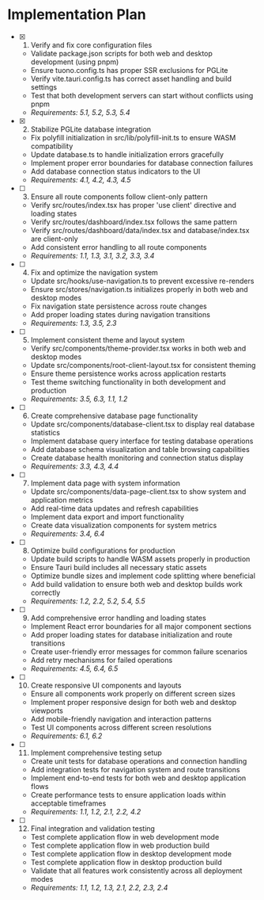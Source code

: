 # Implementation Plan

- [x] 1. Verify and fix core configuration files
  - Validate package.json scripts for both web and desktop development (using pnpm)
  - Ensure tuono.config.ts has proper SSR exclusions for PGLite
  - Verify vite.tauri.config.ts has correct asset handling and build settings
  - Test that both development servers can start without conflicts using pnpm
  - _Requirements: 5.1, 5.2, 5.3, 5.4_

- [x] 2. Stabilize PGLite database integration
  - Fix polyfill initialization in src/lib/polyfill-init.ts to ensure WASM compatibility
  - Update database.ts to handle initialization errors gracefully
  - Implement proper error boundaries for database connection failures
  - Add database connection status indicators to the UI
  - _Requirements: 4.1, 4.2, 4.3, 4.5_

- [ ] 3. Ensure all route components follow client-only pattern
  - Verify src/routes/index.tsx has proper 'use client' directive and loading states
  - Verify src/routes/dashboard/index.tsx follows the same pattern
  - Verify src/routes/dashboard/data/index.tsx and database/index.tsx are client-only
  - Add consistent error handling to all route components
  - _Requirements: 1.1, 1.3, 3.1, 3.2, 3.3, 3.4_

- [ ] 4. Fix and optimize the navigation system
  - Update src/hooks/use-navigation.ts to prevent excessive re-renders
  - Ensure src/stores/navigation.ts initializes properly in both web and desktop modes
  - Fix navigation state persistence across route changes
  - Add proper loading states during navigation transitions
  - _Requirements: 1.3, 3.5, 2.3_

- [ ] 5. Implement consistent theme and layout system
  - Verify src/components/theme-provider.tsx works in both web and desktop modes
  - Update src/components/root-client-layout.tsx for consistent theming
  - Ensure theme persistence works across application restarts
  - Test theme switching functionality in both development and production
  - _Requirements: 3.5, 6.3, 1.1, 1.2_

- [ ] 6. Create comprehensive database page functionality
  - Update src/components/database-client.tsx to display real database statistics
  - Implement database query interface for testing database operations
  - Add database schema visualization and table browsing capabilities
  - Create database health monitoring and connection status display
  - _Requirements: 3.3, 4.3, 4.4_

- [ ] 7. Implement data page with system information
  - Update src/components/data-page-client.tsx to show system and application metrics
  - Add real-time data updates and refresh capabilities
  - Implement data export and import functionality
  - Create data visualization components for system metrics
  - _Requirements: 3.4, 6.4_

- [ ] 8. Optimize build configurations for production
  - Update build scripts to handle WASM assets properly in production
  - Ensure Tauri build includes all necessary static assets
  - Optimize bundle sizes and implement code splitting where beneficial
  - Add build validation to ensure both web and desktop builds work correctly
  - _Requirements: 1.2, 2.2, 5.2, 5.4, 5.5_

- [ ] 9. Add comprehensive error handling and loading states
  - Implement React error boundaries for all major component sections
  - Add proper loading states for database initialization and route transitions
  - Create user-friendly error messages for common failure scenarios
  - Add retry mechanisms for failed operations
  - _Requirements: 4.5, 6.4, 6.5_

- [ ] 10. Create responsive UI components and layouts
  - Ensure all components work properly on different screen sizes
  - Implement proper responsive design for both web and desktop viewports
  - Add mobile-friendly navigation and interaction patterns
  - Test UI components across different screen resolutions
  - _Requirements: 6.1, 6.2_

- [ ] 11. Implement comprehensive testing setup
  - Create unit tests for database operations and connection handling
  - Add integration tests for navigation system and route transitions
  - Implement end-to-end tests for both web and desktop application flows
  - Create performance tests to ensure application loads within acceptable timeframes
  - _Requirements: 1.1, 1.2, 2.1, 2.2, 4.2_

- [ ] 12. Final integration and validation testing
  - Test complete application flow in web development mode
  - Test complete application flow in web production build
  - Test complete application flow in desktop development mode
  - Test complete application flow in desktop production build
  - Validate that all features work consistently across all deployment modes
  - _Requirements: 1.1, 1.2, 1.3, 2.1, 2.2, 2.3, 2.4_